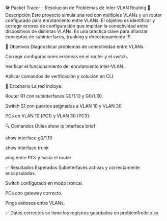 🛠️ Packet Tracer - Resolución de Problemas de Inter-VLAN Routing
📘 Descripción
Este proyecto simula una red con múltiples VLANs y un router configurado para enrutamiento entre VLANs. El objetivo es identificar y corregir errores de configuración que impiden la conectividad entre dispositivos de distintas VLANs. Es una práctica clave para afianzar conceptos de subinterfaces, trunking y direccionamiento IP.

🎯 Objetivos
Diagnosticar problemas de conectividad entre VLANs.

Corregir configuraciones erróneas en el router y el switch.

Verificar el funcionamiento del enrutamiento inter-VLAN.

Aplicar comandos de verificación y solución en CLI.

🧪 Escenario
La red incluye:

Router R1 con subinterfaces G0/1.10 y G0/1.30.

Switch S1 con puertos asignados a VLAN 10 y VLAN 30.

PCs en VLAN 10 (PC1) y VLAN 30 (PC3).

🔍 Comandos Útiles
show ip interface brief

show interface g0/1.10

show interface trunk

ping entre PCs y hacia el router

✅ Resultados Esperados
Subinterfaces activas y correctamente encapsuladas.

Switch configurado en modo troncal.

PCs con gateway correcto.

Pings exitosos entre VLANs.

✅ Datos correctos 
se tiene los registros guardados en 
problem1rede.xlsx
